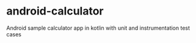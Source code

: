 # android-calculator
Android sample calculator app in kotlin with unit and instrumentation test cases
